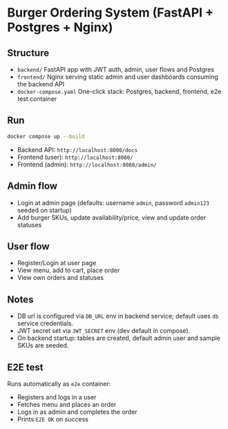 # Burger Ordering System (FastAPI + Postgres + Nginx)

## Structure
- `backend/` FastAPI app with JWT auth, admin, user flows and Postgres
- `frontend/` Nginx serving static admin and user dashboards consuming the backend API
- `docker-compose.yaml` One-click stack: Postgres, backend, frontend, e2e test container

## Run
```bash
docker compose up --build
```
- Backend API: `http://localhost:8000/docs`
- Frontend (user): `http://localhost:8080/`
- Frontend (admin): `http://localhost:8080/admin/`

## Admin flow
- Login at admin page (defaults: username `admin`, password `admin123` seeded on startup)
- Add burger SKUs, update availability/price, view and update order statuses

## User flow
- Register/Login at user page
- View menu, add to cart, place order
- View own orders and statuses

## Notes
- DB url is configured via `DB_URL` env in backend service; default uses `db` service credentials.
- JWT secret set via `JWT_SECRET` env (dev default in compose).
- On backend startup: tables are created, default admin user and sample SKUs are seeded.

## E2E test
Runs automatically as `e2e` container:
- Registers and logs in a user
- Fetches menu and places an order
- Logs in as admin and completes the order
- Prints `E2E OK` on success
